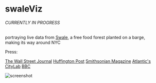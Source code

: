 # swaleViz

###### CURRENTLY IN PROGRESS

portraying live data from [Swale](http://www.swaleny.org/#!press/dxpr0), a free food forest planted on a barge, making its way around NYC

Press:

[The Wall Street Journal](http://www.wsj.com/articles/an-artist-floats-an-edible-forest-1469744353)
[Huffington Post](http://www.huffingtonpost.com/entry/swale-edible-floating-forest-barge-plants-produce-new-york-city_us_5731fc71e4b0bc9cb048115b)
[Smithsonian Magazine](http://www.smithsonianmag.com/smart-news/new-yorks-newest-urban-farm-floats-180958764/?no-ist)
[Atlantic's CityLab](http://www.citylab.com/navigator/2016/04/an-urban-food-forest-takes-to-the-water/478479/)
[BBC](https://www.youtube.com/watch?v=QCLLEq7yQYM)

![screenshot](https://s15.postimg.org/pfb8v2jwr/Screen_Shot_2016_12_08_at_2_49_18_AM.png)
